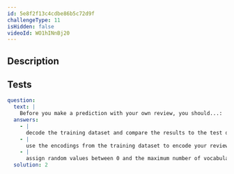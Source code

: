 ```yaml
---
id: 5e8f2f13c4cdbe86b5c72d9f
challengeType: 11
isHidden: false
videoId: WO1hINnBj20
---
```


## Description

<section id='description'>
</section>

## Tests

<section id='tests'>

```yml
question:
  text: |
    Before you make a prediction with your own review, you should...:
  answers:
    - |
      decode the training dataset and compare the results to the test data.
    - |
      use the encodings from the training dataset to encode your review.
    - |
      assign random values between 0 and the maximum number of vocabulary in your dataset to each word in your review.
  solution: 2
```

</section>
